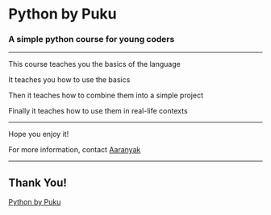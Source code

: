 # Python by Puku

### A simple python course for young coders

---
This course teaches you the basics of the language

It teaches you how to use the basics

Then it teaches how to combine them into a simple project

Finally it teaches how to use them in real-life contexts

---

Hope you enjoy it!

For more information, contact [Aaranyak](aaranyak@github.com)

---

## Thank You!

[Python by Puku](https://github.com/aaranyak/PythonforPuku-lab-test)

